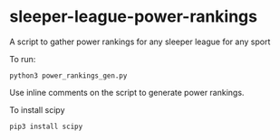 # sleeper-league-power-rankings
A script to gather power rankings for any sleeper league for any sport

To run:
```
python3 power_rankings_gen.py
```

Use inline comments on the script to generate power rankings.

To install scipy
```
pip3 install scipy
```
